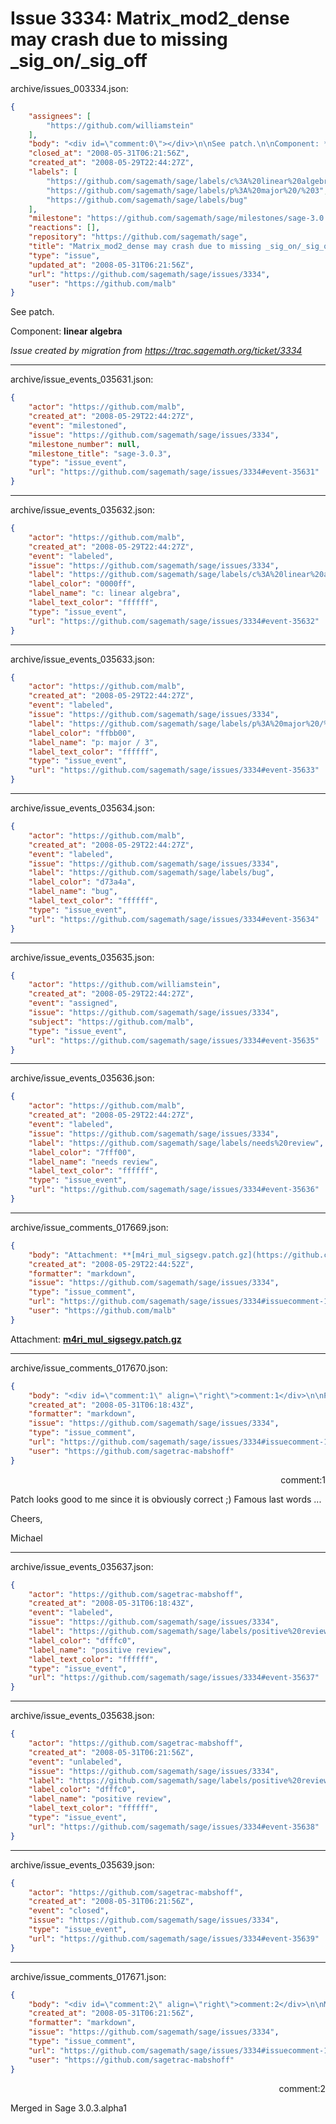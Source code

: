# Issue 3334: Matrix_mod2_dense may crash due to missing _sig_on/_sig_off

archive/issues_003334.json:
```json
{
    "assignees": [
        "https://github.com/williamstein"
    ],
    "body": "<div id=\"comment:0\"></div>\n\nSee patch.\n\nComponent: **linear algebra**\n\n_Issue created by migration from https://trac.sagemath.org/ticket/3334_\n\n",
    "closed_at": "2008-05-31T06:21:56Z",
    "created_at": "2008-05-29T22:44:27Z",
    "labels": [
        "https://github.com/sagemath/sage/labels/c%3A%20linear%20algebra",
        "https://github.com/sagemath/sage/labels/p%3A%20major%20/%203",
        "https://github.com/sagemath/sage/labels/bug"
    ],
    "milestone": "https://github.com/sagemath/sage/milestones/sage-3.0.3",
    "reactions": [],
    "repository": "https://github.com/sagemath/sage",
    "title": "Matrix_mod2_dense may crash due to missing _sig_on/_sig_off",
    "type": "issue",
    "updated_at": "2008-05-31T06:21:56Z",
    "url": "https://github.com/sagemath/sage/issues/3334",
    "user": "https://github.com/malb"
}
```
<div id="comment:0"></div>

See patch.

Component: **linear algebra**

_Issue created by migration from https://trac.sagemath.org/ticket/3334_





---

archive/issue_events_035631.json:
```json
{
    "actor": "https://github.com/malb",
    "created_at": "2008-05-29T22:44:27Z",
    "event": "milestoned",
    "issue": "https://github.com/sagemath/sage/issues/3334",
    "milestone_number": null,
    "milestone_title": "sage-3.0.3",
    "type": "issue_event",
    "url": "https://github.com/sagemath/sage/issues/3334#event-35631"
}
```



---

archive/issue_events_035632.json:
```json
{
    "actor": "https://github.com/malb",
    "created_at": "2008-05-29T22:44:27Z",
    "event": "labeled",
    "issue": "https://github.com/sagemath/sage/issues/3334",
    "label": "https://github.com/sagemath/sage/labels/c%3A%20linear%20algebra",
    "label_color": "0000ff",
    "label_name": "c: linear algebra",
    "label_text_color": "ffffff",
    "type": "issue_event",
    "url": "https://github.com/sagemath/sage/issues/3334#event-35632"
}
```



---

archive/issue_events_035633.json:
```json
{
    "actor": "https://github.com/malb",
    "created_at": "2008-05-29T22:44:27Z",
    "event": "labeled",
    "issue": "https://github.com/sagemath/sage/issues/3334",
    "label": "https://github.com/sagemath/sage/labels/p%3A%20major%20/%203",
    "label_color": "ffbb00",
    "label_name": "p: major / 3",
    "label_text_color": "ffffff",
    "type": "issue_event",
    "url": "https://github.com/sagemath/sage/issues/3334#event-35633"
}
```



---

archive/issue_events_035634.json:
```json
{
    "actor": "https://github.com/malb",
    "created_at": "2008-05-29T22:44:27Z",
    "event": "labeled",
    "issue": "https://github.com/sagemath/sage/issues/3334",
    "label": "https://github.com/sagemath/sage/labels/bug",
    "label_color": "d73a4a",
    "label_name": "bug",
    "label_text_color": "ffffff",
    "type": "issue_event",
    "url": "https://github.com/sagemath/sage/issues/3334#event-35634"
}
```



---

archive/issue_events_035635.json:
```json
{
    "actor": "https://github.com/williamstein",
    "created_at": "2008-05-29T22:44:27Z",
    "event": "assigned",
    "issue": "https://github.com/sagemath/sage/issues/3334",
    "subject": "https://github.com/malb",
    "type": "issue_event",
    "url": "https://github.com/sagemath/sage/issues/3334#event-35635"
}
```



---

archive/issue_events_035636.json:
```json
{
    "actor": "https://github.com/malb",
    "created_at": "2008-05-29T22:44:27Z",
    "event": "labeled",
    "issue": "https://github.com/sagemath/sage/issues/3334",
    "label": "https://github.com/sagemath/sage/labels/needs%20review",
    "label_color": "7fff00",
    "label_name": "needs review",
    "label_text_color": "ffffff",
    "type": "issue_event",
    "url": "https://github.com/sagemath/sage/issues/3334#event-35636"
}
```



---

archive/issue_comments_017669.json:
```json
{
    "body": "Attachment: **[m4ri_mul_sigsegv.patch.gz](https://github.com/sagemath/sage/files/ticket3334/m4ri_mul_sigsegv.patch.gz)**",
    "created_at": "2008-05-29T22:44:52Z",
    "formatter": "markdown",
    "issue": "https://github.com/sagemath/sage/issues/3334",
    "type": "issue_comment",
    "url": "https://github.com/sagemath/sage/issues/3334#issuecomment-17669",
    "user": "https://github.com/malb"
}
```

Attachment: **[m4ri_mul_sigsegv.patch.gz](https://github.com/sagemath/sage/files/ticket3334/m4ri_mul_sigsegv.patch.gz)**



---

archive/issue_comments_017670.json:
```json
{
    "body": "<div id=\"comment:1\" align=\"right\">comment:1</div>\n\nPatch looks good to me since it is obviously correct ;) Famous last words ...\n\nCheers,\n\nMichael",
    "created_at": "2008-05-31T06:18:43Z",
    "formatter": "markdown",
    "issue": "https://github.com/sagemath/sage/issues/3334",
    "type": "issue_comment",
    "url": "https://github.com/sagemath/sage/issues/3334#issuecomment-17670",
    "user": "https://github.com/sagetrac-mabshoff"
}
```

<div id="comment:1" align="right">comment:1</div>

Patch looks good to me since it is obviously correct ;) Famous last words ...

Cheers,

Michael



---

archive/issue_events_035637.json:
```json
{
    "actor": "https://github.com/sagetrac-mabshoff",
    "created_at": "2008-05-31T06:18:43Z",
    "event": "labeled",
    "issue": "https://github.com/sagemath/sage/issues/3334",
    "label": "https://github.com/sagemath/sage/labels/positive%20review",
    "label_color": "dfffc0",
    "label_name": "positive review",
    "label_text_color": "ffffff",
    "type": "issue_event",
    "url": "https://github.com/sagemath/sage/issues/3334#event-35637"
}
```



---

archive/issue_events_035638.json:
```json
{
    "actor": "https://github.com/sagetrac-mabshoff",
    "created_at": "2008-05-31T06:21:56Z",
    "event": "unlabeled",
    "issue": "https://github.com/sagemath/sage/issues/3334",
    "label": "https://github.com/sagemath/sage/labels/positive%20review",
    "label_color": "dfffc0",
    "label_name": "positive review",
    "label_text_color": "ffffff",
    "type": "issue_event",
    "url": "https://github.com/sagemath/sage/issues/3334#event-35638"
}
```



---

archive/issue_events_035639.json:
```json
{
    "actor": "https://github.com/sagetrac-mabshoff",
    "created_at": "2008-05-31T06:21:56Z",
    "event": "closed",
    "issue": "https://github.com/sagemath/sage/issues/3334",
    "type": "issue_event",
    "url": "https://github.com/sagemath/sage/issues/3334#event-35639"
}
```



---

archive/issue_comments_017671.json:
```json
{
    "body": "<div id=\"comment:2\" align=\"right\">comment:2</div>\n\nMerged in Sage 3.0.3.alpha1",
    "created_at": "2008-05-31T06:21:56Z",
    "formatter": "markdown",
    "issue": "https://github.com/sagemath/sage/issues/3334",
    "type": "issue_comment",
    "url": "https://github.com/sagemath/sage/issues/3334#issuecomment-17671",
    "user": "https://github.com/sagetrac-mabshoff"
}
```

<div id="comment:2" align="right">comment:2</div>

Merged in Sage 3.0.3.alpha1
